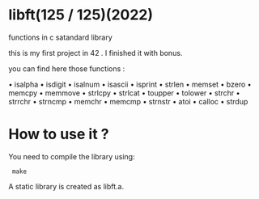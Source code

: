 # libft(125 / 125)(2022)
functions in c satandard library

this is my first project in 42 . I  finished it with bonus.

you can find here those functions :

• isalpha
• isdigit
• isalnum
• isascii
• isprint
• strlen
• memset
• bzero
• memcpy
• memmove
• strlcpy
• strlcat
• toupper
• tolower
• strchr
• strrchr
• strncmp
• memchr
• memcmp
• strnstr
• atoi
• calloc
• strdup

# How to use it ?
You need to compile the library using:

 	 make 
	 
A static library is created as libft.a.
